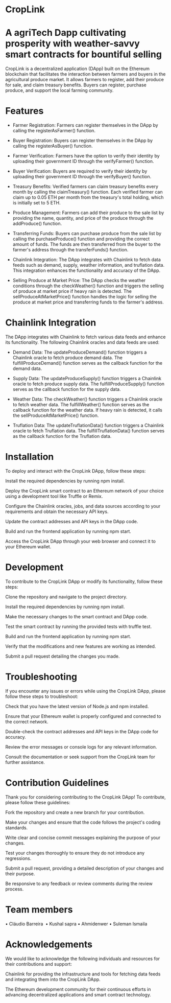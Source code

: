   #                                                CropLink
 #          A agriTech Dapp cultivating prosperity with weather-savvy smart contracts for bountiful selling
          
CropLink is a decentralized application (DApp) built on the Ethereum blockchain that facilitates the interaction between farmers and buyers in the agricultural produce market. It allows farmers to register, add their produce for sale, and claim treasury benefits. Buyers can register, purchase produce, and support the local farming community.

# Features

* Farmer Registration: Farmers can register themselves in the DApp by calling the registerAsFarmer() function.

* Buyer Registration: Buyers can register themselves in the DApp by calling the registerAsBuyer() function.

* Farmer Verification: Farmers have the option to verify their identity by uploading their government ID through the verifyFarmer() function.

* Buyer Verification: Buyers are required to verify their identity by uploading their government ID through the verifyBuyer() function.

* Treasury Benefits: Verified farmers can claim treasury benefits every month by calling the claimTreasury() function. Each verified farmer can claim up to 0.05 ETH per month from the treasury's total holding, which is initially set to 5 ETH.

* Produce Management: Farmers can add their produce to the sale list by providing the name, quantity, and price of the produce through the addProduce() function.

* Transferring Funds: Buyers can purchase produce from the sale list by calling the purchaseProduce() function and providing the correct amount of funds. The funds are then transferred from the buyer to the farmer's address through the transferFunds() function.

* Chainlink Integration: The DApp integrates with Chainlink to fetch data feeds such as demand, supply, weather information, and truflation data. This integration enhances the functionality and accuracy of the DApp.

* Selling Produce at Market Price: The DApp checks the weather conditions through the checkWeather() function and triggers the selling of produce at market price if heavy rain is detected. The sellProduceAtMarketPrice() function handles the logic for selling the produce at market price and transferring funds to the farmer's address.

# Chainlink Integration

The DApp integrates with Chainlink to fetch various data feeds and enhance its functionality. The following Chainlink oracles and data feeds are used:

* Demand Data: The updateProduceDemand() function triggers a Chainlink oracle to fetch produce demand data. The fulfillProduceDemand() function serves as the callback function for the demand data.

* Supply Data: The updateProduceSupply() function triggers a Chainlink oracle to fetch produce supply data. The fulfillProduceSupply() function serves as the callback function for the supply data.

* Weather Data: The checkWeather() function triggers a Chainlink oracle to fetch weather data. The fulfillWeather() function serves as the callback function for the weather data. If heavy rain is detected, it calls the sellProduceAtMarketPrice() function.

* Truflation Data: The updateTruflationData() function triggers a Chainlink oracle to fetch Truflation data. The fulfillTruflationData() function serves as the callback function for the Truflation data.


# Installation

To deploy and interact with the CropLink DApp, follow these steps:

Install the required dependencies by running npm install.

Deploy the CropLink smart contract to an Ethereum network of your choice using a development tool like Truffle or Remix.

Configure the Chainlink oracles, jobs, and data sources according to your requirements and obtain the necessary API keys.

Update the contract addresses and API keys in the DApp code.

Build and run the frontend application by running npm start.

Access the CropLink DApp through your web browser and connect it to your Ethereum wallet.

# Development

To contribute to the CropLink DApp or modify its functionality, follow these steps:

Clone the repository and navigate to the project directory.

Install the required dependencies by running npm install.

Make the necessary changes to the smart contract and DApp code.

Test the smart contract by running the provided tests with truffle test.

Build and run the frontend application by running npm start.

Verify that the modifications and new features are working as intended.

Submit a pull request detailing the changes you made.

# Troubleshooting

If you encounter any issues or errors while using the CropLink DApp, please follow these steps to troubleshoot:

Check that you have the latest version of Node.js and npm installed.

Ensure that your Ethereum wallet is properly configured and connected to the correct network.

Double-check the contract addresses and API keys in the DApp code for accuracy.

Review the error messages or console logs for any relevant information.

Consult the documentation or seek support from the CropLink team for further assistance.

# Contribution Guidelines

Thank you for considering contributing to the CropLink DApp! To contribute, please follow these guidelines:

Fork the repository and create a new branch for your contribution.

Make your changes and ensure that the code follows the project's coding standards.

Write clear and concise commit messages explaining the purpose of your changes.

Test your changes thoroughly to ensure they do not introduce any regressions.

Submit a pull request, providing a detailed description of your changes and their purpose.

Be responsive to any feedback or review comments during the review process.

# Team members 

• Cláudio Barreira 
• Kushal sapra
• Ahmidenwer
• Suleman Ismaila

# Acknowledgements

We would like to acknowledge the following individuals and resources for their contributions and support:

Chainlink for providing the infrastructure and tools for fetching data feeds and integrating them into the CropLink DApp.

The Ethereum development community for their continuous efforts in advancing decentralized applications and smart contract technology.
